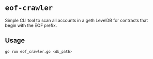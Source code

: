 # `eof-crawler`

Simple CLI tool to scan all accounts in a geth LevelDB for contracts that begin with the EOF prefix.

## Usage

```sh
go run eof_crawler.go <db_path>
```
